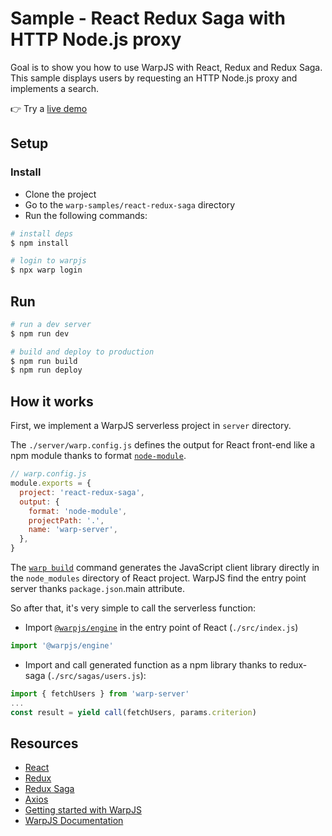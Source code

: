 # Sample - React Redux Saga with HTTP Node.js proxy

Goal is to show you how to use WarpJS with React, Redux and Redux Saga. This sample displays users by requesting an HTTP Node.js proxy and implements a search.

👉 Try a [live demo](https://warpjs-15oybj8qayvmxe8vhzzhz1cum.storage.googleapis.com/index.html)

## Setup

### Install

- Clone the project
- Go to the `warp-samples/react-redux-saga` directory
- Run the following commands:

```bash
# install deps
$ npm install

# login to warpjs
$ npx warp login
```

## Run

```bash
# run a dev server
$ npm run dev

# build and deploy to production
$ npm run build
$ npm run deploy
```

## How it works

First, we implement a WarpJS serverless project in `server` directory.

The `./server/warp.config.js` defines the output for React front-end like a npm module thanks to format [`node-module`](https://warpjs.dev/docs/api/warp-config#output).

```js
// warp.config.js
module.exports = {
  project: 'react-redux-saga',
  output: {
    format: 'node-module',
    projectPath: '.',
    name: 'warp-server',
  },
}
```

The [`warp build`](https://warpjs.dev/docs/api/cli#build) command generates the JavaScript client library directly in the `node_modules` directory of React project. WarpJS find the entry point server thanks `package.json`.main attribute.

So after that, it's very simple to call the serverless function:

- Import [`@warpjs/engine`](https://warpjs.dev/docs/api/engine) in the entry point of React (`./src/index.js`)

```js
import '@warpjs/engine'
```

- Import and call generated function as a npm library thanks to redux-saga (`./src/sagas/users.js`):

```js
import { fetchUsers } from 'warp-server'
...
const result = yield call(fetchUsers, params.criterion)
```

## Resources

- [React](https://reactjs.org/)
- [Redux](https://redux.js.org/)
- [Redux Saga](https://redux-saga.js.org/)
- [Axios](https://www.npmjs.com/package/axios)
- [Getting started with WarpJS](https://warpjs.dev/docs/getting-started)
- [WarpJS Documentation](https://warpjs.dev/)
